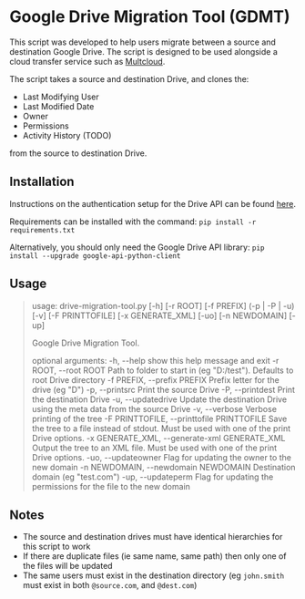 # Google Drive Migration Tool (GDMT)

This script was developed to help users migrate between a source and destination
Google Drive. The script is designed to be used alongside a cloud transfer
service such as [Multcloud](https://www.multcloud.com/home).

The script takes a source and destination Drive, and clones the:
* Last Modifying User
* Last Modified Date
* Owner
* Permissions
* Activity History (TODO)

from the source to destination Drive.

## Installation
Instructions on the authentication setup for the Drive API can be found 
[here](https://developers.google.com/drive/v3/web/quickstart/python).

Requirements can be installed with the command:
` pip install -r requirements.txt `

Alternatively, you should only need the Google Drive API library:
` pip install --upgrade google-api-python-client `

## Usage
> usage: drive-migration-tool.py [-h] [-r ROOT] [-f PREFIX] (-p | -P | -u) [-v]
>                                [-F PRINTTOFILE] [-x GENERATE_XML] [-uo]
>                                [-n NEWDOMAIN] [-up]
> 
> Google Drive Migration Tool.
> 
> optional arguments:
>   -h, --help            show this help message and exit
>   -r ROOT, --root ROOT  Path to folder to start in (eg "D:/test"). Defaults to
>                         root Drive directory
>   -f PREFIX, --prefix PREFIX
>                         Prefix letter for the drive (eg "D")
>   -p, --printsrc        Print the source Drive
>   -P, --printdest       Print the destination Drive
>   -u, --updatedrive     Update the destination Drive using the meta data from
>                         the source Drive
>   -v, --verbose         Verbose printing of the tree
>   -F PRINTTOFILE, --printtofile PRINTTOFILE
>                         Save the tree to a file instead of stdout. Must be
>                         used with one of the print Drive options.
>   -x GENERATE_XML, --generate-xml GENERATE_XML
>                         Output the tree to an XML file. Must be used with one
>                         of the print Drive options.
>   -uo, --updateowner    Flag for updating the owner to the new domain
>   -n NEWDOMAIN, --newdomain NEWDOMAIN
>                         Destination domain (eg "test.com")
>   -up, --updateperm     Flag for updating the permissions for the file to the
>                         new domain

## Notes
* The source and destination drives must have identical hierarchies for this script to work
* If there are duplicate files (ie same name, same path) then only one of the files will be updated
* The same users must exist in the destination directory (eg `john.smith` must exist in both `@source.com`, and `@dest.com`)
